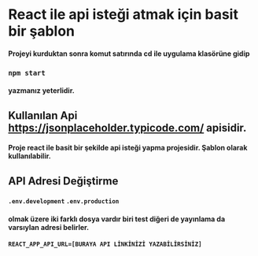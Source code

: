 # React ile api isteği atmak için basit bir şablon

#### Projeyi kurduktan sonra komut satırında cd ile uygulama klasörüne gidip
### `npm start`
#### yazmanız yeterlidir.

## Kullanılan Api https://jsonplaceholder.typicode.com/  apisidir. 
#### Proje react ile basit bir şekilde api isteği yapma projesidir. Şablon olarak kullanılabilir.

## API Adresi Değiştirme
#### `.env.development`  `.env.production` 
#### olmak üzere iki farklı dosya vardır biri test diğeri de yayınlama da varsıylan adresi belirler. 
#### `REACT_APP_API_URL=[BURAYA API LİNKİNİZİ YAZABİLİRSİNİZ] `

